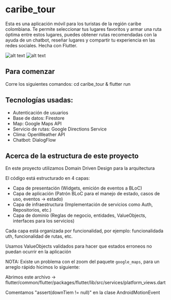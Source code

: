 # caribe_tour

Esta es una aplicación móvil para los turistas de la región caribe colombiana. Te permite seleccionar tus lugares favoritos y armar una ruta óptima entre estos lugares, puedes obtener rutas recomendadas con la ayuda de un chatbot, reseñar lugares y compartir tu experiencia en las redes sociales. Hecha con Flutter.

![alt text](https://github.com/johncerpa/caribe_tour/blob/master/mapa.png?raw=true)
![alt text](https://github.com/johncerpa/caribe_tour/blob/master/iphone_cards.png?raw=true)

## Para comenzar

Corre los siguientes comandos: cd caribe_tour & flutter run

## Tecnologías usadas:
- Autenticación de usuarios
- Base de datos: Firestore
- Map: Google Maps API
- Servicio de rutas: Google Directions Service
- Clima: OpenWeather API
- Chatbot: DialogFlow

## Acerca de la estructura de este proyecto
En este proyecto utilizamos Domain Driven Design para la arquitectura

El código está estructurado en 4 capas:
- Capa de presentación (Widgets, emición de eventos a BLoC)
- Capa de aplicación (Patrón BLoC para el manejo de estado, casos de uso, eventos -> estado)
- Capa de infraestructura (Implementación de servicios como Auth, Repositorios, etc.)
- Capa de dominio (Reglas de negocio, entidades, ValueObjects, interfaces para los servicios)

Cada capa está organizada por funcionalidad, por ejemplo: funcionalidada uth, funcionalidad de rutas, etc.

Usamos ValueObjects validados para hacer que estados erroneos no puedan ocurrir en la aplicación

NOTA: Existe un problema con el zoom del paquete `google_maps`, para un arreglo rápido hicimos lo siguiente:

Abrimos este archivo -> flutter/common/flutter/packages/flutter/lib/src/services/platform_views.dart

Comentamos "assert(downTiem != null)" en la clase AndroidMotionEvent
